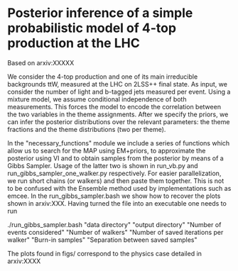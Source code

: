 # Posterior inference of a simple probabilistic model of 4-top production at the LHC

Based on arxiv:XXXXX

We consider the 4-top production and one of its main irreducible backgrounds ttW, measured at the LHC on 2LSS++ final state. As input, we consider the number of light and b-tagged jets measured per event. Using a mixture model, we assume conditional independence of both measurements. This forces the model to encode the correlation between the two variables in the theme assignments. After we specify the priors, we can infer the posterior distributions over the relevant parameters: the theme fractions and the theme distributions (two per theme). 

In the "necessary_functions" module we include a series of functions which allow us to search for the MAP using EM+priors, to approximate the posterior using VI and to obtain samples from the posterior by means of a Gibbs Sampler. Usage of the latter two is shown in run_vb.py and run_gibbs_sampler_one_walker.py respectively. For easier parallelization, we run short chains (or walkers) and then paste them together. This is not to be confused with the Ensemble method used by implementations such as emcee. In the run_gibbs_sampler.bash we show how to recover the plots shown in arxiv:XXX. Having turned the file into an executable one needs to run

./run_gibbs_sampler.bash "data directory" "output directory" "Number of events considered" "Number of walkers" "Number of saved iterations per walker" "Burn-in samples" "Separation between saved samples"

The plots found in figs/ correspond to the physics case detailed in arxiv:XXXX
